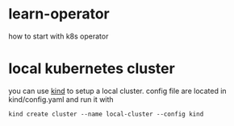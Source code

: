 # learn-operator
how to start with k8s operator

# local kubernetes cluster
you can use [kind](https://kind.sigs.k8s.io/) to setup a local cluster.
config file are located in kind/config.yaml and run it with
```
kind create cluster --name local-cluster --config kind
```